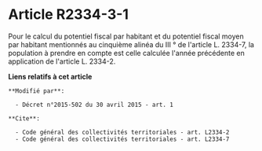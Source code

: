 # Article R2334-3-1

Pour le calcul du potentiel fiscal par habitant et du potentiel fiscal moyen par habitant mentionnés au cinquième alinéa du
III ° de l'article L. 2334-7, la population à prendre en compte est celle calculée l'année précédente en application de
l'article L. 2334-2.

**Liens relatifs à cet article**

	**Modifié par**:

	  - Décret n°2015-502 du 30 avril 2015 - art. 1

	**Cite**:

	  - Code général des collectivités territoriales - art. L2334-2
	  - Code général des collectivités territoriales - art. L2334-7
